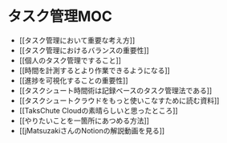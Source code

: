 # タスク管理MOC

- [[タスク管理において重要な考え方]]
- [[タスク管理におけるバランスの重要性]]
- [[個人のタスク管理ですること]]
- [[時間を計測するとより作業できるようになる]]
- [[進捗を可視化することの重要性]]
- [[タスクシュート時間術は記録ベースのタスク管理法である]]
- [[タスクシュートクラウドをもっと使いこなすために読む資料]]
- [[TaksChute Cloudの素晴らしいと思ったところ]]
- [[やりたいことを一箇所にあつめる方法]]
- [[jMatsuzakiさんのNotionの解説動画を見る]]